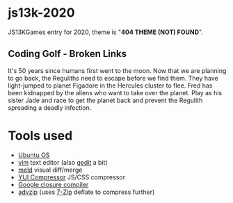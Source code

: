 # js13k-2020
JS13KGames entry for 2020, theme is "**404 THEME (NOT) FOUND**".

## Coding Golf - Broken Links

It's 50 years since humans first went to the moon. Now that we are planning to go back, the Reguliths need to escape before we find them. They have light-jumped to planet Figadore in the Hercules cluster to flee. Fred has been kidnapped by the aliens who want to take over the planet. Play as his sister Jade and race to get the planet back and prevent the Regulith spreading a deadly infection.

# Tools used
* [Ubuntu OS](https://www.ubuntu.com/)
* [vim](https://github.com/vim) text editor (also [gedit](https://github.com/GNOME/gedit) a bit)
* [meld](https://github.com/GNOME/meld) visual diff/merge
* [YUI Compressor](https://github.com/yui/yuicompressor) JS/CSS compressor
* [Google closure compiler](https://closure-compiler.appspot.com/home)
* [advzip](https://github.com/amadvance/advancecomp) (uses [7-Zip](https://sourceforge.net/projects/sevenzip/files/7-Zip/) deflate to compress further)
